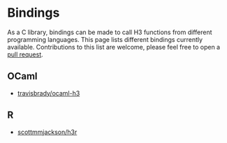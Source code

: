 # Bindings

As a C library, bindings can be made to call H3 functions from different programming languages. This page lists different bindings currently available. Contributions to this list are welcome, please feel free to open a [pull request](https://github.com/uber/h3/tree/master/docs/community/bindings.md).

## OCaml
- [travisbrady/ocaml-h3](https://github.com/travisbrady/ocaml-h3)

## R

- [scottmmjackson/h3r](https://github.com/scottmmjackson/h3r)

